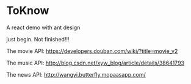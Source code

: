 # ToKnow
A react demo with ant design

just begin. Not finished!!!


The movie API: https://developers.douban.com/wiki/?title=movie_v2

The music API: http://blog.csdn.net/xyw_blog/article/details/38641793

The news API: http://wangyi.butterfly.mopaasapp.com/